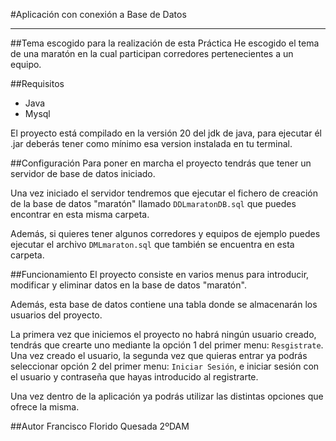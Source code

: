 #Aplicación con conexión a Base de Datos
___
##Tema escogido para la realización de esta Práctica
He escogido el tema de una maratón en la cual participan corredores pertenecientes
a un equipo.

##Requisitos
- Java
- Mysql

El proyecto está compilado en la versión 20 del jdk de java, para ejecutar él .jar
deberás tener como mínimo esa version instalada en tu terminal.

##Configuración
Para poner en marcha el proyecto tendrás que tener un servidor de 
base de datos iniciado. 

Una vez iniciado el servidor tendremos que ejecutar
el fichero de creación de la base de datos "maratón" llamado `DDLmaratonDB.sql`
que puedes encontrar en esta misma carpeta.

Además, si quieres tener algunos corredores y equipos de ejemplo puedes ejecutar
el archivo `DMLmaraton.sql` que también se encuentra en esta carpeta.

##Funcionamiento
El proyecto consiste en varios menus para introducir, modificar y eliminar
datos en la base de datos "maratón". 

Además, esta base de datos contiene una tabla
donde se almacenarán los usuarios del proyecto. 

La primera vez que iniciemos el 
proyecto no habrá ningún usuario creado, tendrás que crearte uno mediante la opción
1 del primer menu: `Resgistrate`. Una vez creado el usuario, la segunda vez que quieras
entrar ya podrás seleccionar opción 2 del primer menu: `Iniciar Sesión`, e iniciar sesión
con el usuario y contraseña que hayas introducido al registrarte.

Una vez dentro de la aplicación ya podrás utilizar las distintas opciones que 
ofrece la misma.

##Autor
Francisco Florido Quesada 2ºDAM

